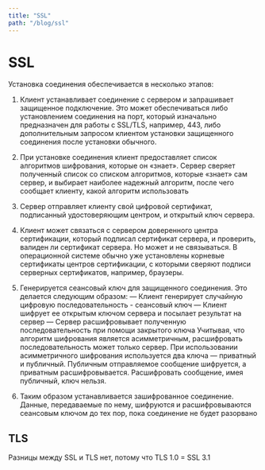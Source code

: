 ```yaml
---
title: "SSL"
path: "/blog/ssl"
---
```


# SSL

Установка соединения обеспечивается в несколько этапов:

1) Клиент устанавливает соединение с сервером и запрашивает защищенное подключение. Это может обеспечиваться либо установлением соединения на порт, который изначально предназначен для работы с SSL/TLS, например, 443, либо дополнительным запросом клиентом установки защищенного соединения после установки обычного.

2) При установке соединения клиент предоставляет список алгоритмов шифрования, которые он «знает». Сервер сверяет полученный список со списком алгоритмов, которые «знает» сам сервер, и выбирает наиболее надежный алгоритм, после чего сообщает клиенту, какой алгоритм использовать

3) Сервер отправляет клиенту свой цифровой сертификат, подписанный удостоверяющим центром, и открытый ключ сервера.

4) Клиент может связаться с сервером доверенного центра сертификации, который подписал сертификат сервера, и проверить, валиден ли сертификат сервера. Но может и не связываться. В операционной системе обычно уже установлены корневые сертификаты центров сертификации, с которыми сверяют подписи серверных сертификатов, например, браузеры.

5) Генерируется сеансовый ключ для защищенного соединения. Это делается следующим образом:
— Клиент генерирует случайную цифровую последовательность - сеансовый ключ
— Клиент шифрует ее открытым ключом сервера и посылает результат на сервер
— Сервер расшифровывает полученную последовательность при помощи закрытого ключа
Учитывая, что алгоритм шифрования является асимметричным, расшифровать последовательность может только сервер. При использовании асимметричного шифрования используется два ключа — приватный и публичный. Публичным отправляемое сообщение шифруется, а приватным расшифровывается. Расшифровать сообщение, имея публичный, ключ нельзя.

6) Таким образом устанавливается зашифрованное соединение. Данные, передаваемые по нему, шифруются и расшифровываются сеансовым ключом до тех пор, пока соединение не будет разорвано


## TLS

Разницы между SSL и TLS нет, потому что TLS 1.0 = SSL 3.1